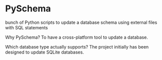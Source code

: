 # PySchema
bunch of Python scripts to update a database schema using external files with SQL statements

Why PySchema?
To have a cross-platform tool to update a database.

Which database type actually supports?
The project initially has been designed to update SQLite databases.
